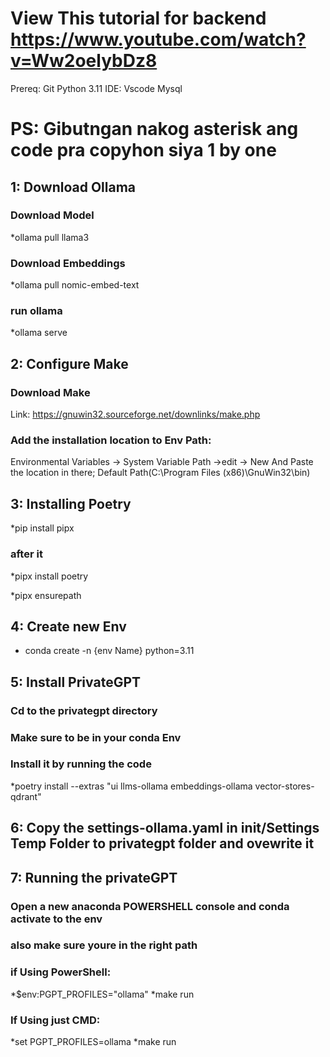 # View This tutorial for backend https://www.youtube.com/watch?v=Ww2oelybDz8

Prereq:
Git
Python 3.11
IDE: Vscode
Mysql

# PS: Gibutngan nakog asterisk ang code pra copyhon siya 1 by one

## 1: Download Ollama
### Download Model
*ollama pull llama3
### Download Embeddings
*ollama pull nomic-embed-text
### run ollama
*ollama serve

## 2: Configure Make
### Download Make
 Link: https://gnuwin32.sourceforge.net/downlinks/make.php
### Add the installation location to Env Path:
Environmental Variables -> System Variable Path ->edit -> New
And Paste the location in there; Default Path(C:\Program Files (x86)\GnuWin32\bin)

## 3: Installing Poetry
*pip install pipx
### after it
*pipx install poetry

*pipx ensurepath

## 4: Create new Env
* conda create -n {env Name} python=3.11

## 5: Install PrivateGPT
### Cd to the privategpt directory
### Make sure to be in your conda Env 
### Install it by running the code
*poetry install --extras "ui llms-ollama embeddings-ollama vector-stores-qdrant"

## 6: Copy the settings-ollama.yaml in init/Settings Temp Folder to privategpt folder and ovewrite it

## 7: Running the privateGPT
### Open a new anaconda POWERSHELL console and conda activate to the env
### also make sure youre in the right path

### if Using PowerShell:
*$env:PGPT_PROFILES="ollama"
*make run

### If Using just CMD:
*set PGPT_PROFILES=ollama
*make run
